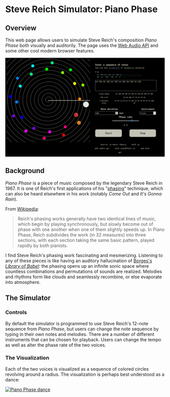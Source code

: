 # Steve Reich Simulator: Piano Phase

## Overview

This web page allows users to simulate Steve Reich's composition *Piano Phase* both visually and auditorily. The page uses the [Web Audio API](https://developer.mozilla.org/en-US/docs/Web/API/Web_Audio_API) and some other cool modern browser features.

![screenshot](./screenshot.GIF)

## Background

*Piano Phase* is a piece of music composed by the legendary Steve Reich in 1967. It is one of Reich's first applications of his "[phasing](https://en.wikipedia.org/wiki/Phase_music)" technique, which can also be heard elsewhere in his work (notably *Come Out* and *It's Gonna Rain*).

From [Wikipedia](https://en.wikipedia.org/wiki/Piano_Phase):

> Reich's phasing works generally have two identical lines of music, which begin by playing synchronously, but slowly become out of phase with one another when one of them slightly speeds up. In Piano Phase, Reich subdivides the work (in 32 measures) into three sections, with each section taking the same basic pattern, played rapidly by both pianists.

I find Steve Reich's phasing work fascinating and mesmerizing. Listening to any of these pieces is like having an auditory hallucination of [Borges's *Library of Babel*](https://en.wikipedia.org/wiki/The_Library_of_Babel): the phasing opens up an infinite sonic space where countless combinations and permutations of sounds are realized. Melodies and rhythms form like clouds and seamlessly recombine, or else evaporate into atmosphere.

## The Simulator

### Controls

By default the simulator is programmed to use Steve Reich's 12-note sequence from *Piano Phase*, but users can change the note sequence by typing in their own notes and melodies. There are a number of different instruments that can be chosen for playback. Users can change the tempo as well as alter the phase rate of the two voices. 

### The Visualization

Each of the two voices is visualized as a sequence of colored circles revolving around a radius. The visualization is perhaps best understood as a dance:

[![Piano Phase dance](https://img.youtube.com/vi/RTke1tQztpQ/0.jpg)](https://www.youtube.com/watch?v=RTke1tQztpQ)
